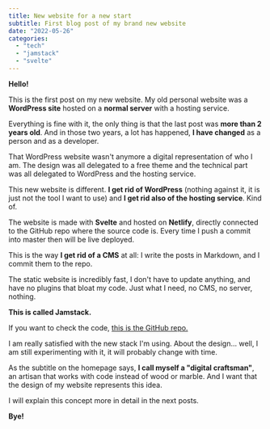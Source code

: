 ```yaml
---
title: New website for a new start
subtitle: First blog post of my brand new website
date: "2022-05-26"
categories: 
  - "tech"
  - "jamstack"
  - "svelte"
---
```


**Hello!**

This is the first post on my new website. My old personal website was a **WordPress site** hosted on a **normal server** with a hosting service.

Everything is fine with it, the only thing is that the last post was **more than 2 years old**. And in those two years, a lot has happened, **I have changed** as a person and as a developer.

That WordPress website wasn't anymore a digital representation of who I am.
The design was all delegated to a free theme and the technical part was all delegated to WordPress and the hosting service.

This new website is different. **I get rid of WordPress** (nothing against it, it is just not the tool I want to use) and **I get rid also of the hosting service**. Kind of.

The website is made with **Svelte** and hosted on **Netlify**, directly connected to the GitHub repo where the source code is. Every time I push a commit into master then will be live deployed.

This is the way **I get rid of a CMS** at all: I write the posts in Markdown, and I commit them to the repo.

The static website is incredibly fast, I don't have to update anything, and have no plugins that bloat my code. Just what I need, no CMS, no server, nothing.

**This is called Jamstack.**

If you want to check the code, [this is the GitHub repo.](https://github.com/daaanny90/dannyspina)

I am really satisfied with the new stack I'm using.
About the design... well, I am still experimenting with it, it will probably change with time.

As the subtitle on the homepage says, **I call myself a "digital craftsman"**, an artisan that works with code instead of wood or marble. And I want that the design of my website represents this idea.

I will explain this concept more in detail in the next posts.

**Bye!**